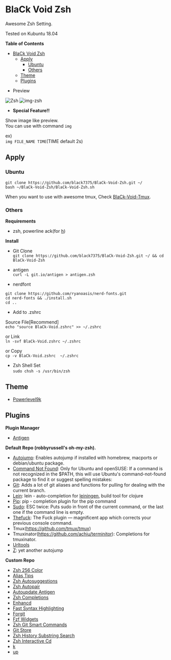  
# BlaCk Void Zsh

Awesome Zsh Setting.

Tested on Kubuntu 18.04

<!-- markdown-toc start - Don't edit this section. Run M-x markdown-toc-refresh-toc -->
**Table of Contents**

- [BlaCk Void Zsh](#black-void-zsh)
    - [Apply](#apply)
        - [Ubuntu](#ubuntu)
        - [Others](#others)
    - [Theme](#theme)
    - [Plugins](#plugins)

<!-- markdown-toc end -->


* Preview

![Zsh](https://i.pinimg.com/originals/88/b4/db/88b4dbbd42b2c75afe2f3b9a27fc3747.png)
![img-zsh](https://i.pinimg.com/originals/1c/7c/c4/1c7cc4e4f88376d6900f7c420baf6d50.png)

* **Special Feature!!**

Show image like preview.  
You can use with command `img`

ex)  
`img FILE_NAME TIME`(TIME default 2s)

## Apply

### Ubuntu

``` shell
git clone https://github.com/black7375/BlaCk-Void-Zsh.git ~/
bash ~/BlaCk-Void-Zsh/BlaCk-Void-Zsh.sh
```

When you want to use with awesome tmux, Check [BlaCk-Void-Tmux](https://github.com/black7375/BlaCk-Void-Tmux/blob/master/README.md).

### Others

**Requirements**

* zsh, powerline ack(for [h](https://github.com/paoloantinori/hhighlighter))

**Install**

* Git Clone  
`git clone https://github.com/black7375/BlaCk-Void-Zsh.git ~/ && cd BlaCk-Void-Zsh`

* antigen  
`curl -L git.io/antigen > antigen.zsh`

* nerdfont  
``` shell
git clone https://github.com/ryanoasis/nerd-fonts.git
cd nerd-fonts && ./install.sh
cd ..
```

* Add to .zshrc  

Source File[Recommend]  
  `echo "source BlaCk-Void.zshrc" >> ~/.zshrc`

or Link  
  `ln -svf BlaCk-Void.zshrc ~/.zshrc`

or Copy  
  `cp -v BlaCk-Void.zshrc  ~/.zshrc`


* Zsh Shell Set  
  `sudo chsh -s /usr/bin/zsh`

## Theme

* [Powerlevel9k](https://github.com/bhilburn/powerlevel9k)

## Plugins

**Plugin Manager**

* [Antigen](https://github.com/zsh-users/antigen)

**Default Repo (robbyrussell's oh-my-zsh).**

* [Autojump](https://github.com/wting/autojump):
  Enables autojump if installed with homebrew, macports or debian/ubuntu package.
* [Command Not Found](https://github.com/robbyrussell/oh-my-zsh/blob/master/plugins/command-not-found/command-not-found.plugin.zsh):
  Only for Ubuntu and openSUSE: If a command is not recognized in the $PATH, this will use Ubuntu's command-not-found package to find it or suggest spelling mistakes:
* [Git](https://github.com/robbyrussell/oh-my-zsh/wiki/Plugin:git):
  Adds a lot of git aliases and functions for pulling for dealing with the current branch.
* [Lein](https://github.com/robbyrussell/oh-my-zsh/tree/master/plugins/lein):
  lein - auto-completion for [leiningen](https://github.com/technomancy/leiningen), build tool for clojure
* [Pip](https://github.com/robbyrussell/oh-my-zsh/tree/master/plugins/pip):
  pip - completion plugin for the pip command
* [Sudo](https://github.com/robbyrussell/oh-my-zsh/tree/master/plugins/sudo):
  ESC twice: Puts sudo in front of the current command, or the last one if the command line is empty.
* [Thefuck](https://github.com/robbyrussell/oh-my-zsh/tree/master/plugins/thefuck):
  The Fuck plugin — magnificent app which corrects your previous console command.
* Tmux(https://github.com/tmux/tmux)
* Tmuxinator(https://github.com/achiu/terminitor):
  Completions for tmuxinator.
* [Urltools](https://github.com/robbyrussell/oh-my-zsh/tree/master/plugins/urltools)
* [Z](https://github.com/robbyrussell/oh-my-zsh/tree/master/plugins/z):
  yet another autojump

**Custom Repo**

* [Zsh 256 Color](https://github.com/chrissicool/zsh-256color)
* [Alias Tips](https://github.com/djui/alias-tips)
* [Zsh Autosuggestions](https://github.com/zsh-users/zsh-autosuggestions)
* [Zsh Autopair](https://github.com/hlissner/zsh-autopair)
* [Autoupdate Antigen](https://github.com/unixorn/autoupdate-antigen.zshplugin)
* [Zsh Completions](https://github.com/zsh-users/zsh-completions)
* [Enhancd](https://github.com/b4b4r07/enhancd)
* [Fast Syntax Highlighting](https://github.com/zdharma/fast-syntax-highlighting)
* [Forgit](https://github.com/wfxr/forgit)
* [Fzf Widgets](https://github.com/ytet5uy4/fzf-widgets)
* [Zsh Git Smart Commands](https://github.com/seletskiy/zsh-git-smart-commands)
* [Git Store](https://github.com/smallhadroncollider-deprecated/antigen-git-store)
* [Zsh History Substring Search](https://github.com/zsh-users/zsh-history-substring-search)
* [Zsh Interactive Cd](https://github.com/changyuheng/zsh-interactive-cd)
* [k](https://github.com/supercrabtree/k)
* [up](https://github.com/peterhurford/up.zsh)
